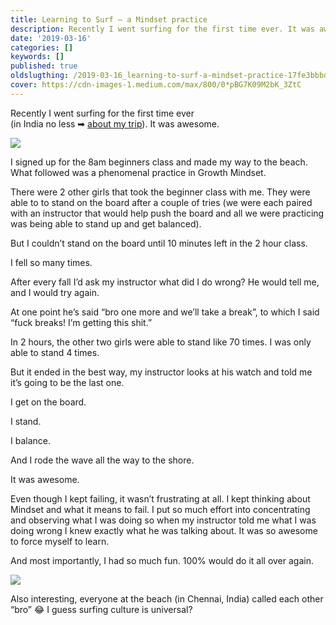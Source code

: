 ```yaml
---
title: Learning to Surf — a Mindset practice
description: Recently I went surfing for the first time ever. It was awesome.
date: '2019-03-16'
categories: []
keywords: []
published: true
oldslugthing: /2019-03-16_learning-to-surf-a-mindset-practice-17fe3bbbd560
cover: https://cdn-images-1.medium.com/max/800/0*pBG7K09M2bK_3ZtC
---
```


Recently I went surfing for the first time ever   
(in India no less ➡ [about my trip](https://medium.com/arjunkalburgi/what-i-did-in-india-for-3-weeks-in-2019-f0aa9671c021)). It was awesome.

![](https://cdn-images-1.medium.com/max/800/0*uvXFHkNWEbWeJ5Mp)

I signed up for the 8am beginners class and made my way to the beach. What followed was a phenomenal practice in Growth Mindset.

There were 2 other girls that took the beginner class with me. They were able to to stand on the board after a couple of tries (we were each paired with an instructor that would help push the board and all we were practicing was being able to stand up and get balanced).

But I couldn’t stand on the board until 10 minutes left in the 2 hour class.

I fell so many times.

After every fall I’d ask my instructor what did I do wrong? He would tell me, and I would try again.

At one point he’s said “bro one more and we’ll take a break”, to which I said “fuck breaks! I’m getting this shit.”

In 2 hours, the other two girls were able to stand like 70 times. I was only able to stand 4 times.

But it ended in the best way, my instructor looks at his watch and told me it’s going to be the last one.

I get on the board.

I stand.

I balance.

And I rode the wave all the way to the shore.

It was awesome.

Even though I kept failing, it wasn’t frustrating at all. I kept thinking about Mindset and what it means to fail. I put so much effort into concentrating and observing what I was doing so when my instructor told me what I was doing wrong I knew exactly what he was talking about. It was so awesome to force myself to learn.

And most importantly, I had so much fun. 100% would do it all over again.

![](https://cdn-images-1.medium.com/max/800/0*pBG7K09M2bK_3ZtC)

Also interesting, everyone at the beach (in Chennai, India) called each other “bro” 😂 I guess surfing culture is universal?

